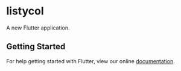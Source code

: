 # listycol

A new Flutter application.

## Getting Started

For help getting started with Flutter, view our online
[documentation](https://flutter.io/).
